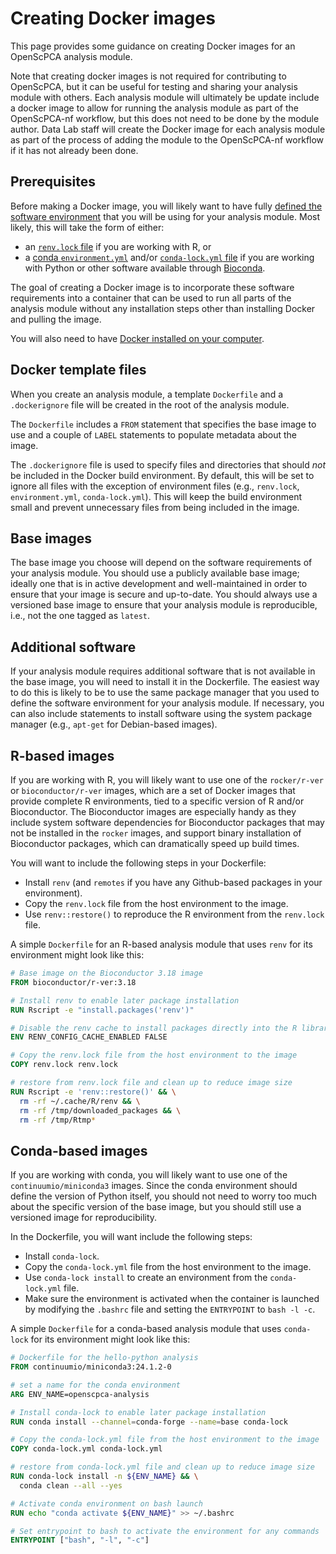 # Creating Docker images

This page provides some guidance on creating Docker images for an OpenScPCA analysis module.

Note that creating docker images is not required for contributing to OpenScPCA, but it can be useful for testing and sharing your analysis module with others.
Each analysis module will ultimately be update include a docker image to allow for running the analysis module as part of the OpenScPCA-nf workflow, but this does not need to be done by the module author.
Data Lab staff will create the Docker image for each analysis module as part of the process of adding the module to the OpenScPCA-nf workflow if it has not already been done.

## Prerequisites

Before making a Docker image, you will likely want to have fully [defined the software environment](../../contributing-to-analyses/determining-requirements/determining-software-requirements.md) that you will be using for your analysis module.
Most likely, this will take the form of either:

- an [`renv.lock` file](../../contributing-to-analyses/determining-requirements/determining-software-requirements.md#determining-and-managing-software-dependencies-in-r) if you are working with R, or
- a [conda `environment.yml`](../../contributing-to-analyses/determining-requirements/determining-software-requirements.md#module-specific-conda-environments) and/or [`conda-lock.yml` file](../../contributing-to-analyses/determining-requirements/determining-software-requirements.md#freezing-dependencies-with-conda-lock) if you are working with Python or other software available through [Bioconda](https://bioconda.github.io).

The goal of creating a Docker image is to incorporate these software requirements into a container that can be used to run all parts of the analysis module without any installation steps other than installing Docker and pulling the image.

You will also need to have [Docker installed on your computer](https://docs.docker.com/engine/install/).

## Docker template files

When you create an analysis module, a template `Dockerfile` and a `.dockerignore` file will be created in the root of the analysis module.

The  `Dockerfile` includes a `FROM` statement that specifies the base image to use and a couple of `LABEL` statements to populate metadata about the image.

The `.dockerignore` file is used to specify files and directories that should *not* be included in the Docker build environment.
By default, this will be set to ignore all files with the exception of environment files (e.g., `renv.lock`, `environment.yml`, `conda-lock.yml`).
This will keep the build environment small and prevent unnecessary files from being included in the image.

## Base images

The base image you choose will depend on the software requirements of your analysis module.
You should use a publicly available base image; ideally one that is in active development and well-maintained in order to ensure that your image is secure and up-to-date.
You should always use a versioned base image to ensure that your analysis module is reproducible, i.e., not the one tagged as `latest`.

## Additional software

If your analysis module requires additional software that is not available in the base image, you will need to install it in the Dockerfile.
The easiest way to do this is likely to be to use the same package manager that you used to define the software environment for your analysis module.
If necessary, you can also include statements to install software using the system package manager (e.g., `apt-get` for Debian-based images).

## R-based images

If you are working with R, you will likely want to use one of the `rocker/r-ver` or `bioconductor/r-ver` images, which are a set of Docker images that provide complete R environments, tied to a specific version of R and/or Bioconductor.
The Bioconductor images are especially handy as they include system software dependencies for Bioconductor packages that may not be installed in the `rocker` images, and support binary installation of Bioconductor packages, which can dramatically speed up build times.

You will want to include the following steps in your Dockerfile:

- Install `renv` (and `remotes` if you have any Github-based packages in your environment).
- Copy the `renv.lock` file from the host environment to the image.
- Use `renv::restore()` to reproduce the R environment from the `renv.lock` file.


A simple `Dockerfile` for an R-based analysis module that uses `renv` for its environment might look like this:

```Dockerfile
# Base image on the Bioconductor 3.18 image
FROM bioconductor/r-ver:3.18

# Install renv to enable later package installation
RUN Rscript -e "install.packages('renv')"

# Disable the renv cache to install packages directly into the R library
ENV RENV_CONFIG_CACHE_ENABLED FALSE

# Copy the renv.lock file from the host environment to the image
COPY renv.lock renv.lock

# restore from renv.lock file and clean up to reduce image size
RUN Rscript -e 'renv::restore()' && \
  rm -rf ~/.cache/R/renv && \
  rm -rf /tmp/downloaded_packages && \
  rm -rf /tmp/Rtmp*
```


## Conda-based images

If you are working with conda, you will likely want to use one of the `continuumio/miniconda3` images.
Since the conda environment should define the version of Python itself, you should not need to worry too much about the specific version of the base image, but you should still use a versioned image for reproducibility.

In the Dockerfile, you will want include the following steps:

- Install `conda-lock`.
- Copy the `conda-lock.yml` file from the host environment to the image.
- Use `conda-lock install` to create an environment from the `conda-lock.yml` file.
- Make sure the environment is activated when the container is launched by modifying the `.bashrc` file and setting the `ENTRYPOINT` to `bash -l -c`.

A simple `Dockerfile` for a conda-based analysis module that uses `conda-lock` for its environment might look like this:

```Dockerfile
# Dockerfile for the hello-python analysis
FROM continuumio/miniconda3:24.1.2-0

# set a name for the conda environment
ARG ENV_NAME=openscpca-analysis

# Install conda-lock to enable later package installation
RUN conda install --channel=conda-forge --name=base conda-lock

# Copy the conda-lock.yml file from the host environment to the image
COPY conda-lock.yml conda-lock.yml

# restore from conda-lock.yml file and clean up to reduce image size
RUN conda-lock install -n ${ENV_NAME} && \
  conda clean --all --yes

# Activate conda environment on bash launch
RUN echo "conda activate ${ENV_NAME}" >> ~/.bashrc

# Set entrypoint to bash to activate the environment for any commands
ENTRYPOINT ["bash", "-l", "-c"]
```
